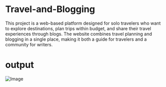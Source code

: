 # Travel-and-Blogging
This project is a web-based platform designed for solo travelers who want to explore destinations, plan trips within budget, and share their travel experiences through blogs. The website combines travel planning and blogging in a single place, making it both a guide for travelers and a community for writers.
# output
![Image](https://github.com/user-attachments/assets/82226980-472c-4b6f-83aa-e14e73ae2955)
